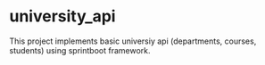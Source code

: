 # university_api

This project implements basic universiy api (departments, courses, students) using sprintboot framework.
